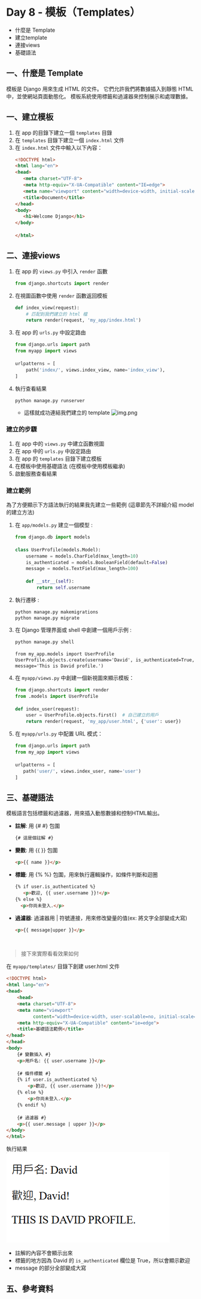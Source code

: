 # Day 8 - 模板（Templates）
- 什麼是 Template
- 建立template
- 連接views
- 基礎語法


## 一、什麼是 Template

模板是 Django 用來生成 HTML 的文件。
它們允許我們將數據插入到靜態 HTML 中，並使網站頁面動態化。
模板系統使用標籤和過濾器來控制展示和處理數據。

## 一、建立模板
1. 在 app 的目錄下建立一個 `templates` 目錄
2. 在 `templates` 目錄下建立一個 `index.html` 文件
3. 在 `index.html` 文件中輸入以下內容：
    ```html
   <!DOCTYPE html>
   <html lang="en">
   <head>
       <meta charset="UTF-8">
       <meta http-equiv="X-UA-Compatible" content="IE=edge">
       <meta name="viewport" content="width=device-width, initial-scale=1.0">
       <title>Document</title>
   </head>
   <body>
       <h1>Welcome Django</h1>
   </body>
   
   </html>
   ```

## 二、連接views
1. 在 app 的 `views.py` 中引入 `render` 函數
    ```python
    from django.shortcuts import render
    ```
2. 在視圖函數中使用 `render` 函數返回模板
    ```python
    def index_view(request):
        # 匹配到我們建立的 html 檔
        return render(request, 'my_app/index.html')
    ```
3. 在 app 的 `urls.py` 中設定路由
    ```python
    from django.urls import path
    from myapp import views

    urlpatterns = [
        path('index/', views.index_view, name='index_view'),
    ]
    ```
4. 執行查看結果
    ```commandline
    python manage.py runserver
    ```
    - 這樣就成功連結我們建立的 template
    ![img.png](img.png)

### 建立的步驟
1. 在 app 中的 `views.py` 中建立函數視圖
2. 在 app 中的 `urls.py` 中設定路由
3. 在 app 的 `templates` 目錄下建立模板
4. 在模板中使用基礎語法 (在模板中使用模板繼承)
6. 啟動服務查看結果

 

### 建立範例
為了方便顯示下方語法執行的結果我先建立一些範例 (這章節先不詳細介紹 model 的建立方法)

1. 在 `app/models.py` 建立一個模型 :
    ```python
    from django.db import models
    
    class UserProfile(models.Model):
        username = models.CharField(max_length=10)
        is_authenticated = models.BooleanField(default=False)
        message = models.TextField(max_length=100)
    
        def __str__(self):
            return self.username
    ```

2. 執行遷移 :
    ```commandline
    python manage.py makemigrations
    python manage.py migrate
    ```
    
3. 在 Django 管理界面或 shell 中創建一個用戶示例 :
    ```shell
    python manage.py shell
    
    from my_app.models import UserProfile
    UserProfile.objects.create(username='David', is_authenticated=True, message='This is David profile.')
    ```
4. 在 `myapp/views.py` 中創建一個新視圖來顯示模板：
    ```python
    from django.shortcuts import render
    from .models import UserProfile
    
    def index_user(request):
        user = UserProfile.objects.first()  # 自己建立的用戶
        return render(request, 'my_app/user.html', {'user': user})
    ```

5. 在 `myapp/urls.py` 中配置 URL 模式：
    ```python
   from django.urls import path
   from my_app import views
   
   urlpatterns = [
       path('user/', views.index_user, name='user')
   ]
    ```

## 三、基礎語法
模板語言包括標籤和過濾器，用來插入動態數據和控制HTML輸出。 

- **註解**: 用 {# #} 包圍
  ```html
  {# 這是個註解 #}
  ```
- **變數**: 用 {{ }} 包圍
    ```html
    <p>{{ name }}</p>
    ```
- **標籤**: 用 {% %} 包圍，用來執行邏輯操作，如條件判斷和迴圈
  ```html
  {% if user.is_authenticated %}
     <p>歡迎, {{ user.username }}!</p>
  {% else %}
    <p>你尚未登入.</p>
  ```
- **過濾器**: 過濾器用 | 符號連接，用來修改變量的值(ex: 將文字全部變成大寫)
  ```html
  <p>{{ message|upper }}</p>
  ```     

<br>

> 接下來實際看看效果如何  

在 `myapp/templates/` 目錄下創建 user.html 文件
```html
<!DOCTYPE html>
<html lang="en">
<head>
    <head>
    <meta charset="UTF-8">
    <meta name="viewport"
          content="width=device-width, user-scalable=no, initial-scale=1.0, maximum-scale=1.0, minimum-scale=1.0">
    <meta http-equiv="X-UA-Compatible" content="ie=edge">
    <title>基礎語法範例</title>
</head>
</head>
<body>
    {# 變數插入 #}
    <p>用戶名: {{ user.username }}</p>
    
    {# 條件標籤 #}
    {% if user.is_authenticated %}
        <p>歡迎, {{ user.username }}!</p>
    {% else %}
        <p>你尚未登入.</p>
    {% endif %}

    {# 過濾器 #}
    <p>{{ user.message | upper }}</p>
</body>
</html>

```

執行結果  
![img_1.png](img_1.png)
- 註解的內容不會顯示出來
- 標籤的地方因為 David 的 `is_authenticated` 欄位是 True，所以會顯示歡迎
- message 的部分全部變成大寫

## 五、參考資料

